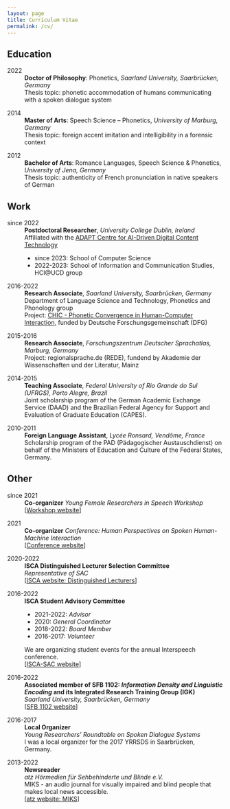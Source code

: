 ```yaml
---
layout: page
title: Curriculum Vitae
permalink: /cv/
---
```


## Education

<dl>
	<dt>2022</dt>	
	<dd><strong>Doctor of Philosophy</strong>: Phonetics, <em>Saarland University, Saarbrücken, Germany</em><br>
	Thesis topic: phonetic accommodation of humans communicating with a spoken dialogue system</dd>
</dl>

<dl>
	<dt>2014</dt>	
	<dd><strong>Master of Arts</strong>: Speech Science – Phonetics, <em>University of Marburg, Germany</em><br>
	Thesis topic: foreign accent imitation and intelligibility in a forensic context</dd>
</dl>

<dl>
	<dt>2012</dt>	
	<dd><strong>Bachelor of Arts</strong>: Romance Languages, Speech Science & Phonetics, <em>University of Jena, Germany</em><br>
	Thesis topic: authenticity of French pronunciation in native speakers of German</dd>
	
</dl>


## Work

<dl>
	<dt>since 2022</dt>	
	<dd><strong>Postdoctoral Researcher</strong>, <em>University College Dublin, Ireland</em><br>
	Affiliated with the <a href="https://www.adaptcentre.ie/" target="_blank" rel="noopener">ADAPT Centre for AI-Driven Digital Content Technology</a>
	<ul>
		<li>since 2023: School of Computer Science</li>
		<li>2022-2023: School of Information and Communication Studies, HCI@UCD group</li>
	</ul>
	</dd>
</dl>

<dl>
	<dt>2016-2022</dt>	
	<dd><strong>Research Associate</strong>, <em>Saarland University, Saarbrücken, Germany</em><br>
	Department of Language Science and Technology, Phonetics and Phonology group<br>
	Project: <a href="https://ioonaa.github.io/chicproject/" target="_blank" rel="noopener">CHIC - Phonetic Convergence in Human-Computer Interaction</a>, funded by Deutsche Forschungsgemeinschaft (DFG)</dd>
</dl>

<dl>
	<dt>2015-2016</dt>	
	<dd><strong>Research Associate</strong>, <em>Forschungszentrum Deutscher Sprachatlas, Marburg, Germany</em><br>
	Project: regionalsprache.de (REDE), fundend by Akademie der Wissenschaften und der Literatur, Mainz</dd>
</dl>

<dl>
	<dt>2014-2015</dt>	
	<dd><strong>Teaching Associate</strong>, <em>Federal University of Rio Grande do Sul (UFRGS), Porto Alegre, Brazil</em><br>
	Joint scholarship program of the German Academic Exchange Service (DAAD) and the Brazilian Federal Agency for Support and Evaluation of Graduate Education (CAPES).</dd>
</dl>

<dl>
	<dt>2010-2011</dt>	
	<dd><strong>Foreign Language Assistant</strong>, <em>Lycée Ronsard, Vendôme, France</em><br>
	Scholarship program of the PAD (Pädagogischer Austauschdienst) on behalf of the Ministers of Education and Culture of the Federal States, Germany.</dd>
</dl>

## Other

<dl>
	<dt>since 2021</dt>	
	<dd><strong>Co-organizer</strong>
	<em>Young Female Researchers in Speech Workshop</em><br>
	[<a href="https://sites.google.com/view/yfrsw-2024" target="_blank" rel="noopener">Workshop website</a>]</dd>
</dl>

<dl>
	<dt>2021</dt>	
	<dd><strong>Co-organizer</strong>
	<em>Conference: Human Perspectives on Spoken Human-Machine Interaction</em><br>
	[<a href="https://www.frias.uni-freiburg.de/de/veranstaltungen/nachwuchskonferenzen/SpoHuMa21" target="_blank" rel="noopener">Conference website</a>]</dd>
</dl>

<dl>
	<dt>2020-2022</dt>	
	<dd><strong>ISCA Distinguished Lecturer Selection Committee</strong><br>
	<em>Representative of SAC</em><br>
	[<a href="https://www.isca-speech.org/Distinguished-Lecturers" target="_blank" rel="noopener">ISCA website: Distinguished Lecturers</a>]</dd>
</dl>

<dl>
	<dt>2016-2022</dt>	
	<dd><strong>ISCA Student Advisory Committee</strong>
		<ul>
			<li>2021-2022: <em>Advisor</em></li>
			<li>2020: <em>General Coordinator</em></li>
			<li>2018-2022: <em>Board Member</em></li>
			<li>2016-2017: <em>Volunteer</em></li>
		</ul>
	We are organizing student events for the annual Interspeech conference.<br>
	[<a href="http://www.isca-students.org/sacweb/" target="_blank" rel="noopener">ISCA-SAC website</a>]<br>
	</dd>
	
</dl>

<dl>
	<dt>2016-2022</dt>	
	<dd><strong>Associated member of SFB 1102: <i>Information Density and Linguistic Encoding</i> and its Integrated Research Training Group (IGK)</strong><br>
	<em>Saarland University, Saarbrücken, Germany</em><br>
	[<a href="http://www.sfb1102.uni-saarland.de/" target="_blank" rel="noopener">SFB 1102 website</a>]<br>
	</dd>
</dl>

<dl>
	<dt>2016-2017</dt>	
	<dd><strong>Local Organizer</strong><br>
	<em>Young Researchers' Roundtable on Spoken Dialogue Systems</em><br>
	I was a local organizer for the 2017 YRRSDS in Saarbrücken, Germany.
	</dd> 
</dl>

<dl>
	<dt>2013-2022</dt>	
	<dd><strong>Newsreader</strong><br>
	<em>atz Hörmedien für Sehbehinderte und Blinde e.V.</em><br>
	MIKS - an audio journal for visually impaired and blind people that makes local news accessible.<br>
	[<a href="https://www.blindenzeitung.de/index.php/service/auskunft-2?eid=241" target="_blank" rel="noopener">atz website: MIKS</a>]</dd>
</dl>


